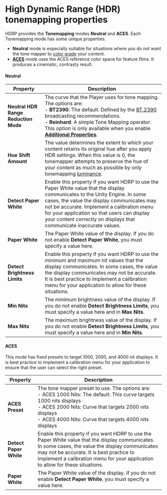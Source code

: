 # High Dynamic Range (HDR) tonemapping properties

HDRP provides the **Tonemapping** modes **Neutral** and **ACES**. Each Tonemapping mode has some unique properties.

- **Neutral** mode is especially suitable for situations where you do not want the tone mapper to [ color grade](https://en.wikipedia.org/wiki/Color_grading) your content.
- [**ACES**](https://en.wikipedia.org/wiki/Academy_Color_Encoding_System) mode uses the ACES reference color space for feature films. It produces a cinematic, contrasty result.

#### Neutral

| **Property**                         | **Description**                                              |
| ------------------------------------ | ------------------------------------------------------------ |
| **Neutral HDR Range Reduction Mode** | The curve that the Player uses for tone mapping. The options are:<br />- **BT2390**: The default. Defined by the [BT.2390](https://www.itu.int/pub/R-REP-BT.2390) broadcasting recommendations.<br />- **Reinhard**: A simple Tone Mapping operator.<br />This option is only available when you enable **[Additional Properties](More-Options.html)**. |
| **Hue Shift Amount**                 | The value determines the extent to which your content retains its original hue after you apply HDR settings. When this value is 0, the tonemapper attempts to preserve the hue of your content as much as possible by only tonemapping [luminance](Physical-Light-Units.nd). |
| **Detect Paper White**               | Enable this property if you want HDRP to use the Paper White value that the display communicates to the Unity Engine. In some cases, the value the display communicates may not be accurate. Implement a calibration menu for your application so that users can display your content correctly on displays that communicate inaccurate values. |
| **Paper White**                      | The Paper White value of the display. If you do not enable **Detect Paper White**, you must specify a value here. |
| **Detect Brightness Limits**         | Enable this property if you want HDRP to use the minimum and maximum nit values that the display communicates. In some cases, the value the display communicates may not be accurate. It is best practice to implement a calibration menu for your application to allow for these situations. |
| **Min Nits**                         | The minimum brightness value of the display. If you do not enable **Detect Brightness Limits**, you must specify a value here and in **Max Nits**. |
| **Max Nits**                         | The maximum brightness value of the display. If you do not enable **Detect Brightness Limits**, you must specify a value here and in **Min Nits**. |

#### ACES

This mode has fixed presets to target 1000, 2000, and 4000 nit displays. It is best practice to implement a calibration menu for your application to ensure that the user can select the right preset.

| **Property**           | **Description**                                              |
| ---------------------- | ------------------------------------------------------------ |
| **ACES Preset**        | The tone mapper preset to use. The options are:<br />- ACES 1000 Nits: The default. This curve targets 1000 nits displays<br />- ACES 2000 Nits: Curve that targets 2000 nits displays<br />- ACES 4000 Nits: Curve that targets 4000 nits displays |
| **Detect Paper White** | Enable this property if you want HDRP to use the Paper White value that the display communicates. In some cases, the value the display communicates may not be accurate. It is best practice to implement a calibration menu for your application to allow for these situations. |
| **Paper White**        | The Paper White value of the display. If you do not enable **Detect Paper White**, you must specify a value here. |